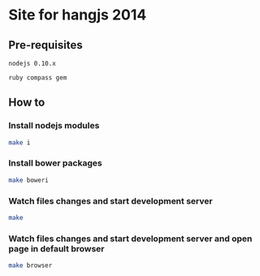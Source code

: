 # Site for hangjs 2014

## Pre-requisites

    nodejs 0.10.x

    ruby compass gem

## How to

### Install nodejs modules
```bash
make i
```

### Install bower packages
```bash
make boweri
```

### Watch files changes and start development server
```bash
make
```

### Watch files changes and start development server and open page in default browser
```bash
make browser
```
